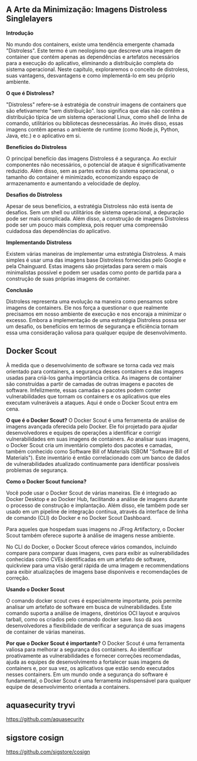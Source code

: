 ## A Arte da Minimização: Imagens Distroless Singlelayers

**Introdução**

No mundo dos containers, existe uma tendência emergente chamada "Distroless". Este termo é um neologismo que descreve uma imagem de container que contém apenas as dependências e artefatos necessários para a execução do aplicativo, eliminando a distribuição completa do sistema operacional. Neste capítulo, exploraremos o conceito de distroless, suas vantagens, desvantagens e como implementá-lo em seu próprio ambiente.

**O que é Distroless?**

"Distroless" refere-se à estratégia de construir imagens de containers que são efetivamente "sem distribuição". Isso significa que elas não contêm a distribuição típica de um sistema operacional Linux, como shell de linha de comando, utilitários ou bibliotecas desnecessárias. Ao invés disso, essas imagens contêm apenas o ambiente de runtime (como Node.js, Python, Java, etc.) e o aplicativo em si.

**Benefícios do Distroless**

O principal benefício das imagens Distroless é a segurança. Ao excluir componentes não necessários, o potencial de ataque é significativamente reduzido. Além disso, sem as partes extras do sistema operacional, o tamanho do container é minimizado, economizando espaço de armazenamento e aumentando a velocidade de deploy.

**Desafios do Distroless**

Apesar de seus benefícios, a estratégia Distroless não está isenta de desafios. Sem um shell ou utilitários de sistema operacional, a depuração pode ser mais complicada. Além disso, a construção de imagens Distroless pode ser um pouco mais complexa, pois requer uma compreensão cuidadosa das dependências do aplicativo.

**Implementando Distroless**

Existem várias maneiras de implementar uma estratégia Distroless. A mais simples é usar uma das imagens base Distroless fornecidas pelo Google e pela Chainguard. Estas imagens são projetadas para serem o mais minimalistas possível e podem ser usadas como ponto de partida para a construção de suas próprias imagens de container.

**Conclusão**

Distroless representa uma evolução na maneira como pensamos sobre imagens de containers. Ele nos força a questionar o que realmente precisamos em nosso ambiente de execução e nos encoraja a minimizar o excesso. Embora a implementação de uma estratégia Distroless possa ser um desafio, os benefícios em termos de segurança e eficiência tornam essa uma consideração valiosa para qualquer equipe de desenvolvimento.


## Docker Scout

À medida que o desenvolvimento de software se torna cada vez mais orientado para containers, a segurança desses containers e das imagens usadas para criá-los ganha importância crítica. As imagens de container são construídas a partir de camadas de outras imagens e pacotes de software. Infelizmente, essas camadas e pacotes podem conter vulnerabilidades que tornam os containers e os aplicativos que eles executam vulneráveis a ataques. Aqui é onde o Docker Scout entra em cena.

**O que é o Docker Scout?**
O Docker Scout é uma ferramenta de análise de imagens avançada oferecida pelo Docker. Ele foi projetado para ajudar desenvolvedores e equipes de operações a identificar e corrigir vulnerabilidades em suas imagens de containers. Ao analisar suas imagens, o Docker Scout cria um inventário completo dos pacotes e camadas, também conhecido como Software Bill of Materials (SBOM "Software Bill of Materials"). Este inventário é então correlacionado com um banco de dados de vulnerabilidades atualizado continuamente para identificar possíveis problemas de segurança.

**Como o Docker Scout funciona?**

Você pode usar o Docker Scout de várias maneiras. Ele é integrado ao Docker Desktop e ao Docker Hub, facilitando a análise de imagens durante o processo de construção e implantação. Além disso, ele também pode ser usado em um pipeline de integração contínua, através da interface de linha de comando (CLI) do Docker e no Docker Scout Dashboard.

Para aqueles que hospedam suas imagens no JFrog Artifactory, o Docker Scout também oferece suporte à análise de imagens nesse ambiente.

No CLI do Docker, o Docker Scout oferece vários comandos, incluindo compare para comparar duas imagens, cves para exibir as vulnerabilidades conhecidas como CVEs identificadas em um artefato de software, quickview para uma visão geral rápida de uma imagem e recommendations para exibir atualizações de imagens base disponíveis e recomendações de correção.

**Usando o Docker Scout**

O comando docker scout cves é especialmente importante, pois permite analisar um artefato de software em busca de vulnerabilidades. Este comando suporta a análise de imagens, diretórios OCI layout e arquivos tarball, como os criados pelo comando docker save. Isso dá aos desenvolvedores a flexibilidade de verificar a segurança de suas imagens de container de várias maneiras.

**Por que o Docker Scout é importante?**
                                                                                                                        O Docker Scout é uma ferramenta valiosa para melhorar a segurança dos containers. Ao identificar proativamente as vulnerabilidades e fornecer correções recomendadas, ajuda as equipes de desenvolvimento a fortalecer suas imagens de containers e, por sua vez, os aplicativos que estão sendo executados nesses containers. Em um mundo onde a segurança do software é fundamental, o Docker Scout é uma ferramenta indispensável para qualquer equipe de desenvolvimento orientada a containers.

## aquasecurity tryvi
https://github.com/aquasecurity






## sigstore cosign
https://github.com/sigstore/cosign
